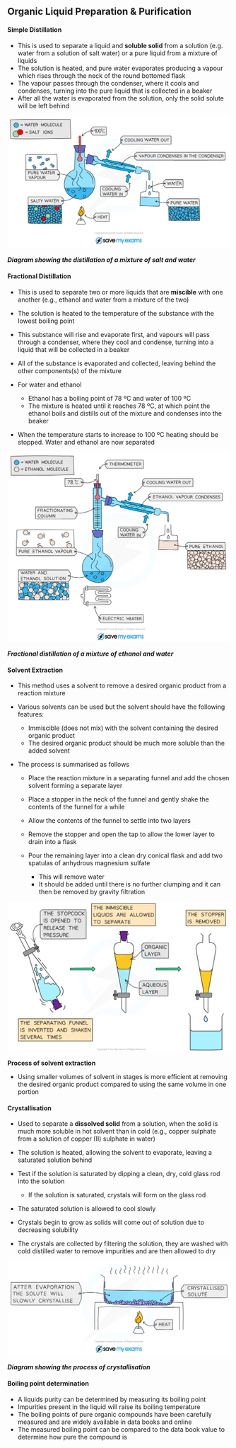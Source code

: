 ## Organic Liquid Preparation & Purification

#### Simple Distillation

* This is used to separate a liquid and **soluble solid** from a solution (e.g. water from a solution of salt water) or a pure liquid from a mixture of liquids
* The solution is heated, and pure water evaporates producing a vapour which rises through the neck of the round bottomed flask
* The vapour passes through the condenser, where it cools and condenses, turning into the pure liquid that is collected in a beaker
* After all the water is evaporated from the solution, only the solid solute will be left behind

![Simple distillation of saltwater, IGCSE & GCSE Chemistry revision notes](Simple-distillation-of-saltwater.png)

***Diagram showing the distillation of a mixture of salt and water***

#### Fractional Distillation

* This is used to separate two or more liquids that are **miscible** with one another (e.g., ethanol and water from a mixture of the two)
* The solution is heated to the temperature of the substance with the lowest boiling point
* This substance will rise and evaporate first, and vapours will pass through a condenser, where they cool and condense, turning into a liquid that will be collected in a beaker
* All of the substance is evaporated and collected, leaving behind the other components(s) of the mixture
* For water and ethanol

  + Ethanol has a boiling point of 78 ºC and water of 100 ºC
  + The mixture is heated until it reaches 78 ºC, at which point the ethanol boils and distills out of the mixture and condenses into the beaker
* When the temperature starts to increase to 100 ºC heating should be stopped. Water and ethanol are now separated

![Fractional distillation of a mixture of ethanol and water, IGCSE & GCSE Chemistry revision notes](Fractional-distillation-of-a-mixture-of-ethanol-and-water.png)

***Fractional distillation of a mixture of ethanol and water***

#### Solvent Extraction

* This method uses a solvent to remove a desired organic product from a reaction mixture
* Various solvents can be used but the solvent should have the following features:

  + Immiscible (does not mix) with the solvent containing the desired organic product
  + The desired organic product should be much more soluble than the added solvent
* The process is summarised as follows

  + Place the reaction mixture in a separating funnel and add the chosen solvent forming a separate layer
  + Place a stopper in the neck of the funnel and gently shake the contents of the funnel for a while
  + Allow the contents of the funnel to settle into two layers
  + Remove the stopper and open the tap to allow the lower layer to drain into a flask
  + Pour the remaining layer into a clean dry conical flask and add two spatulas of anhydrous magnesium sulfate

    - This will remove water
    - It should be added until there is no further clumping and it can then be removed by gravity filtration

![Separation of ethyl ethanoate, downloadable AS & A Level Chemistry revision notes](8.3.2-Separation-of-ethyl-ethanoate.png)

**Process of solvent extraction**

* Using smaller volumes of solvent in stages is more efficient at removing the desired organic product compared to using the same volume in one portion

#### Crystallisation

* Used to separate a **dissolved solid** from a solution, when the solid is much more soluble in hot solvent than in cold (e.g., copper sulphate from a solution of copper (II) sulphate in water)
* The solution is heated, allowing the solvent to evaporate, leaving a saturated solution behind
* Test if the solution is saturated by dipping a clean, dry, cold glass rod into the solution

  + If the solution is saturated, crystals will form on the glass rod
* The saturated solution is allowed to cool slowly
* Crystals begin to grow as solids will come out of solution due to decreasing solubility
* The crystals are collected by filtering the solution, they are washed with cold distilled water to remove impurities and are then allowed to dry

![Process-Of Crystallisation, IGCSE & GCSE Chemistry revision notes](Process-Of-Crystallisation.png)

***Diagram showing the process of crystallisation***

#### Boiling point determination

* A liquids purity can be determined by measuring its boiling point
* Impurities present in the liquid will raise its boiling temperature
* The boiling points of pure organic compounds have been carefully measured and are widely available in data books and online
* The measured boiling point can be compared to the data book value to determine how pure the compound is